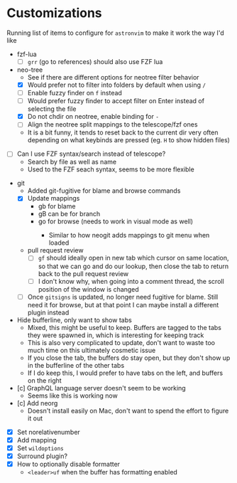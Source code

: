 # Customizations

Running list of items to configure for `astronvim` to make it work the way I'd like

- fzf-lua
  - [ ] `grr` (go to references) should also use FZF lua
- neo-tree
  - See if there are different options for neotree filter behavior
  - [x] Would prefer not to filter into folders by default when using `/`
  - [ ] Enable fuzzy finder on `f` instead
  - [ ] Would prefer fuzzy finder to accept filter on Enter instead of selecting the file
  - [x] Do not chdir on neotree, enable binding for `-`
  - [ ] Align the neotree split mappings to the telescope/fzf ones
  - It is a bit funny, it tends to reset back to the current dir very often depending on what keybinds are pressed (eg. `H` to show hidden files)
- [ ] Can I use FZF syntax/search instead of telescope?
  - Search by file as well as name
  - Used to the FZF seach syntax, seems to be more flexible
- git
  - Added git-fugitive for blame and browse commands
  - [x] Update mappings
    - <leader>gb for blame
    - <leader>gB can be for branch
    - <leader>go for browse (needs to work in visual mode as well)
      - Similar to how neogit adds mappings to git menu when loaded
  - pull request review
    - [ ] `gf` should ideally open in new tab which cursor on same location, so that we can go and do our lookup, then close the tab to return back to the pull request review
    - [ ] I don't know why, when going into a comment thread, the scroll position of the window is changed
  - [ ] Once `gitsigns` is updated, no longer need fugitive for blame. Still need it for browse, but at that point I can maybe install a different plugin instead
- Hide bufferline, only want to show tabs
  - Mixed, this might be useful to keep. Buffers are tagged to the tabs they were spawned in, which is interesting for keeping track
  - This is also very complicated to update, don't want to waste too much time on this ultimately cosmetic issue
  - If you close the tab, the buffers do stay open, but they don't show up in the bufferline of the other tabs
  - If I do keep this, I would prefer to have tabs on the left, and buffers on the right
- [c] GraphQL language server doesn't seem to be working
  - Seems like this is working now
- [c] Add neorg
  - Doesn't install easily on Mac, don't want to spend the effort to figure it out
- [x] Set norelativenumber
- [x] Add <c-f> mapping
- [x] Set `wildoptions`
- [x] Surround plugin?
- [x] How to optionally disable formatter
  - `<leader>uf` when the buffer has formatting enabled
